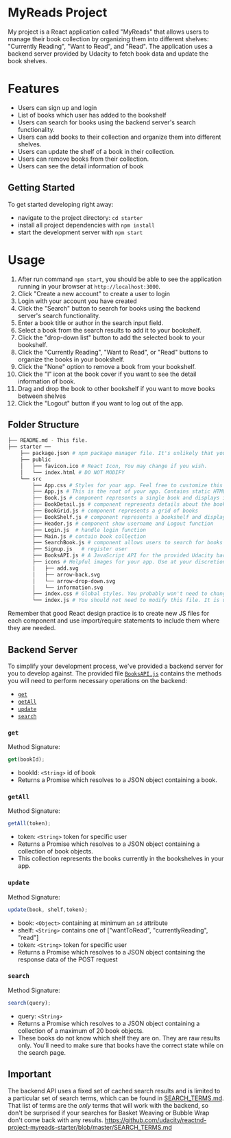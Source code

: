 # MyReads Project
My project is a React application called "MyReads" that allows users to manage their book collection by organizing them into different shelves: "Currently Reading", "Want to Read", and "Read". The application uses a backend server provided by Udacity to fetch book data and update the book shelves.

# Features
- Users can  sign up and login
- List of books which user has added to the bookshelf
- Users can search for books using the backend server's search functionality.
- Users can add books to their collection and organize them into different shelves.
- Users can update the shelf of a book in their collection.
- Users can remove books from their collection.
- Users can see the detail information of book

## Getting Started
To get started developing right away:
- navigate to the project directory: `cd starter`
- install all project dependencies with `npm install`
- start the development server with `npm start`

# Usage
1. After run command `npm start`, you should be able to see the application running in your browser at `http://localhost:3000`.
2. Click "Create a new account" to create a user to login 
3. Login with your account you have created
4. Click the "Search" button to search for books using the backend server's search functionality.
5. Enter a book title or author in the search input field.
6. Select a book from the search results to add it to your bookshelf.
7. Click the "drop-down list" button to add the selected book to your bookshelf.
8. Click the "Currently Reading", "Want to Read", or "Read" buttons to organize the books in your bookshelf.
9. Click the "None" option to remove a book from your bookshelf.
10. Click the "I" icon at the book cover if you want to see the detail information of book.
11. Drag and drop the book to other bookshelf if you want to move books between shelves
11. Click the "Logout" button if you want to log out of the app.

## Folder Structure

```bash
├── README.md - This file.
├── starter ── 
    ├── package.json # npm package manager file. It's unlikely that you'll need to modify this.
    ├── public
    │   ├── favicon.ico # React Icon, You may change if you wish.
    │   └── index.html # DO NOT MODIFY
    └── src
        ├── App.css # Styles for your app. Feel free to customize this as you desire.
        ├── App.js # This is the root of your app. Contains static HTML right now.
        ├── Book.js # component represents a single book and displays its information, including the cover image, title, authors, and shelf status
        ├── BookDetail.js # component represents details about the book
        ├── BookGrid.js # component represents a grid of books
        ├── BookShelf.js # component represents a bookshelf and displays a collection of books       
        ├── Header.js # component show username and Logout function
        ├── Login.js  # handle login function 
        ├── Main.js # contain book collection
        ├── SearchBook.js # component allows users to search for books using the backend server's search method.
        ├── Signup.js   # register user
        ├── BooksAPI.js # A JavaScript API for the provided Udacity backend. Instructions for the methods are below.
        ├── icons # Helpful images for your app. Use at your discretion.
        │   ├── add.svg
        │   ├── arrow-back.svg
        │   └── arrow-drop-down.svg
        │   └── information.svg
        ├── index.css # Global styles. You probably won't need to change anything here.
        └── index.js # You should not need to modify this file. It is used for DOM rendering only.
```

Remember that good React design practice is to create new JS files for each component and use import/require statements to include them where they are needed.

## Backend Server

To simplify your development process, we've provided a backend server for you to develop against. The provided file [`BooksAPI.js`](src/BooksAPI.js) contains the methods you will need to perform necessary operations on the backend:

- [`get`](#get)
- [`getAll`](#getall)
- [`update`](#update)
- [`search`](#search)

### `get`

Method Signature:

```js
get(bookId);
```
- bookId: `<String>` id of book
- Returns a Promise which resolves to a JSON object containing a book.


### `getAll`

Method Signature:

```js
getAll(token);
```
- token: `<String>`  token for specific user
- Returns a Promise which resolves to a JSON object containing a collection of book objects.
- This collection represents the books currently in the bookshelves in your app.

### `update`

Method Signature:

```js
update(book, shelf,token);
```

- book: `<Object>` containing at minimum an `id` attribute
- shelf: `<String>` contains one of ["wantToRead", "currentlyReading", "read"]
- token: `<String>` token for specific user
- Returns a Promise which resolves to a JSON object containing the response data of the POST request

### `search`

Method Signature:

```js
search(query);
```

- query: `<String>`
- Returns a Promise which resolves to a JSON object containing a collection of a maximum of 20 book objects.
- These books do not know which shelf they are on. They are raw results only. You'll need to make sure that books have the correct state while on the search page.

## Important
The backend API uses a fixed set of cached search results and is limited to a particular set of search terms, which can be found in [SEARCH_TERMS.md](SEARCH_TERMS.md). That list of terms are the _only_ terms that will work with the backend, so don't be surprised if your searches for Basket Weaving or Bubble Wrap don't come back with any results.
https://github.com/udacity/reactnd-project-myreads-starter/blob/master/SEARCH_TERMS.md

